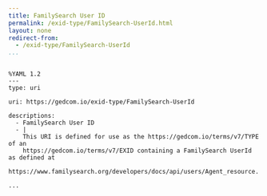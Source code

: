 ```yaml
---
title: FamilySearch User ID
permalink: /exid-type/FamilySearch-UserId.html
layout: none
redirect-from:
  - /exid-type/FamilySearch-UserId
...
```


```

%YAML 1.2
---
type: uri

uri: https://gedcom.io/exid-type/FamilySearch-UserId

descriptions:
  - FamilySearch User ID
  - |
    This URI is defined for use as the https://gedcom.io/terms/v7/TYPE of an
    https://gedcom.io/terms/v7/EXID containing a FamilySearch UserId as defined at
    https://www.familysearch.org/developers/docs/api/users/Agent_resource.

...

```
